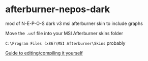 # afterburner-nepos-dark
mod of N-E-P-O-S dark v3 msi afterburner skin to include graphs


Move the `.usf` file into your MSI Afterburner skins folder

`C:\Program Files (x86)\MSI Afterburner\Skins` probably


[Guide to editing/compiling it yourself](https://forums.guru3d.com/threads/afterburner-skin-format.306810/#post-3316361)

